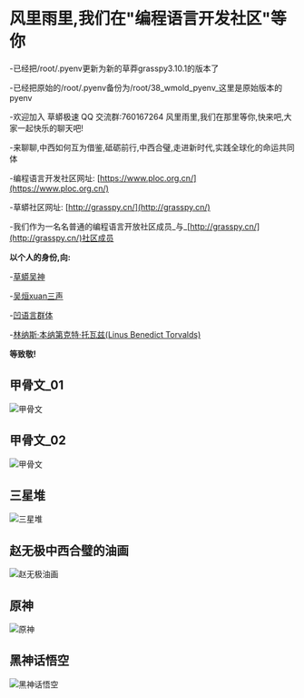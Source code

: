 # 风里雨里,我们在"编程语言开发社区"等你


-已经把/root/.pyenv更新为新的草莽grasspy3.10.1的版本了  

-已经把原始的/root/.pyenv备份为/root/38_wmold_pyenv_这里是原始版本的pyenv  

-欢迎加入 草蟒极速 QQ 交流群:760167264 风里雨里,我们在那里等你,快来吧,大家一起快乐的聊天吧!

-来聊聊,中西如何互为借鉴,砥砺前行,中西合璧,走进新时代,实践全球化的命运共同体

-编程语言开发社区网址: [https://www.ploc.org.cn/](https://www.ploc.org.cn/)

-草蟒社区网址: [http://grasspy.cn/](http://grasspy.cn/)

-我们作为一名名普通的编程语言开放社区成员_与_[http://grasspy.cn/](http://grasspy.cn/)社区成员  


**以个人的身份,向:**

-[草蟒吴神](https://space.bilibili.com/49977287)
    
-[吴烜xuan三声](https://www.zhihu.com/people/CodeInChinese)

-[凹语言群体](https://gitee.com/ploc-org/wa)

-[林纳斯·本纳第克特·托瓦兹(Linus Benedict Torvalds)](https://baike.baidu.com/item/%E6%9E%97%E7%BA%B3%E6%96%AF%C2%B7%E6%9C%AC%E7%BA%B3%E7%AC%AC%E5%85%8B%E7%89%B9%C2%B7%E6%89%98%E7%93%A6%E5%85%B9/1034429)

**等致敬!**

## 甲骨文_01
![甲骨文](../wmimages/b10_jia_gu_wen.jpeg)

## 甲骨文_02
![甲骨文](/workspace/wmimages/b10_jia_gu_wen.jpeg)

## 三星堆
![三星堆](./wmimages/b30_san_xing_dui.jpg)

## 赵无极中西合璧的油画
![赵无极油画](./wmimages/b40_zao_wu_ji_you_hua.jpg)

## 原神
![原神](./wmimages/b50_yuan_shen.jpg)

## 黑神话悟空
![黑神话悟空](./wmimages/b60_hei_shen_hua_wu_kong.gif)


 